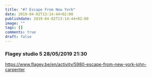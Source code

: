 ```yaml
---
title: "#? Escape From New York"
date: 2019-04-02T13:14:44+02:00
publishdate: 2019-04-02T13:14:44+02:00
image: ""
tags: []
comments: true
draft: false
---
```


### Flagey studio 5 28/05/2019 21:30

<https://www.flagey.be/en/activity/5980-escape-from-new-york-john-carpenter>
